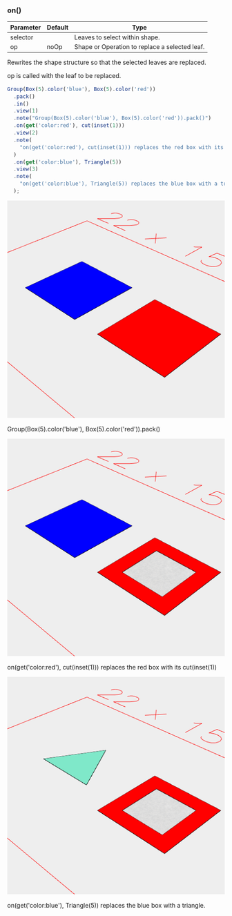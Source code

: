 ### on()
Parameter|Default|Type
---|---|---
selector||Leaves to select within shape.
op|noOp|Shape or Operation to replace a selected leaf.

Rewrites the shape structure so that the selected leaves are replaced.

op is called with the leaf to be replaced.

```JavaScript
Group(Box(5).color('blue'), Box(5).color('red'))
  .pack()
  .in()
  .view(1)
  .note("Group(Box(5).color('blue'), Box(5).color('red')).pack()")
  .on(get('color:red'), cut(inset(1)))
  .view(2)
  .note(
    "on(get('color:red'), cut(inset(1))) replaces the red box with its cut(inset(1))"
  )
  .on(get('color:blue'), Triangle(5))
  .view(3)
  .note(
    "on(get('color:blue'), Triangle(5)) replaces the blue box with a triangle."
  );
```

![Image](on.md.0.png)

Group(Box(5).color('blue'), Box(5).color('red')).pack()

![Image](on.md.1.png)

on(get('color:red'), cut(inset(1))) replaces the red box with its cut(inset(1))

![Image](on.md.2.png)

on(get('color:blue'), Triangle(5)) replaces the blue box with a triangle.
